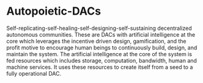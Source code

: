 Autopoietic-DACs
================

Self-replicating-self-healing-self-designing-self-sustaining decentralized autonomous communities. These are DACs with artificial intelligence at the core which leverages the incentive driven design, gamification, and the profit motive to encourage human beings to continuously build, design, and maintain the system. The artificial intelligence at the core of the system is fed resources which includes storage, computation, bandwidth, human and machine services. It uses these resources to create itself from a seed to a fully operational DAC.
